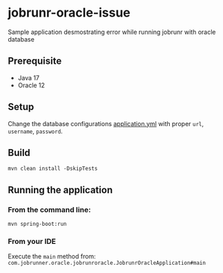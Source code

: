 # jobrunr-oracle-issue

Sample application desmostrating error while running jobrunr with oracle database

## Prerequisite

- Java 17
- Oracle 12

## Setup

Change the database configurations [application.yml](src/main/resources/appplication.yml) with proper `url`, `username`, `password`.


## Build

```shell
mvn clean install -DskipTests
```

## Running the application


### From the command line:

```shell
mvn spring-boot:run
```

### From your IDE

Execute the `main` method from: `com.jobrunner.oracle.jobrunroracle.JobrunrOracleApplication#main`


